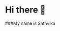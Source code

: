 # Hi there 👋

###My name is Sathvika 

<!--
**Sathvi3327/Sathvi3327** is a ✨ _special_ ✨ repository because its `README.md` (this file) appears on your GitHub profile.

Here are some ideas to get you started:

- 😄 I'm passionate about development and looking forward to know more about it.
- 🔭 Working on improving my skills.
- 🌱 Currently a C++ learner
- 👯 I’m looking to collaborate on making different projects that would eventually build my skills.
- 💬 Ask me about something I don't know (In that you can help me know about things more)
- 📫 How to reach me: gmail[sathvi.mondu3327@gmail.com]  linkedin: [http://www.linkedin.com/in/m-sathvika-sai]
- 😄 Pronouns: You can call me Sathvika. Would love to hear when someone calls my name.

